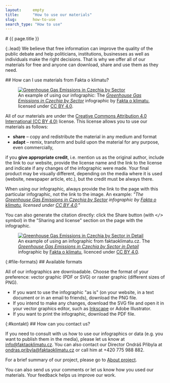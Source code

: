 ```yaml
---
layout:     empty
title:      "How to use our materials"
slug:       how-to-use
search_type: "How to use"
---
```

<div class="section">
<div class="container" markdown="1">
# {{ page.title }}

{:.lead}
We believe that free information can improve the quality of the public debate and help politicians, institutions, businesses as well as individuals make the right decisions. That is why we offer all of our materials for free and anyone can download, share and use them as they need.
</div>
</div>

<div class="section">
<div class="container clearfix" markdown="1">
## How can I use materials from Fakta o klimatu?

<figure class="d-none d-md-block float-right w-50 ml-4">
<a href="/infographics/emissions-czechia"><img src="/assets/generated/emissions-czechia_600.png" class="rounded w-100" alt="Greenhouse Gas Emissions in Czechia by Sector" /></a>
<figcaption class="pt-2">An example of using our infographic: The <em><a href="/infographics/emissions-czechia">Greenhouse Gas Emissions in Czechia by Sector</a></em> infographic by <a href="/">Fakta o klimatu</a>, licensed under <a href="https://creativecommons.org/licenses/by/4.0/deed">CC BY 4.0</a>.</figcaption>
</figure>

All of our materials are under the [Creative Commons Attribution 4.0 International (CC BY 4.0)](https://creativecommons.org/licenses/by/4.0/deed) license. This license allows you to use our materials as follows:

* **share** – copy and redistribute the material in any medium and format
* **adapt** – remix, transform and build upon the material for any purpose, even commercially,

if you **give appropriate credit**, i.e. mention us as the original author, include the link to our website, provide the license name and the link to the license and indicate if any changes of the infographic were made. Your final product may be visually different, depending on the media where it is used (website, newspaper article, etc.), but the credit must be always there.

When using our infographic, always provide the link to the page with this particular infographic, not the link to the image. An example: _"The [Greenhouse Gas Emissions in Czechia by Sector](/infographics/emissions-czechia) infographic by [Fakta o klimatu](/), licensed under [CC BY 4.0](https://creativecommons.org/licenses/by/4.0/deed)."_ 

You can also generate the citation directly: click the Share button (with <tt>&lt;/&gt;</tt> symbol) in the "Sharing and license" section on the page with the infographic.

<figure class="d-md-none w-100 mt-2">
<a href="/infographics/emissions-czechia"><img src="/assets/generated/emissions-czechia_600.png" class="rounded w-100" alt="Greenhouse Gas Emissions in Czechia by Sector in Detail" /></a>
<figcaption class="pt-2">An example of using an infographic from faktaoklimatu.cz. The <em><a href="/infographics/emissions-czechia">Greenhouse Gas Emissions in Czechia by Sector in Detail</a></em> infographic by <a href="/">Fakta o klimatu</a>, licenced under <a href="https://creativecommons.org/licenses/by/4.0/deed">CC BY 4.0</a>.</figcaption>
</figure>

</div>
</div>

<div class="section">
<div class="container" markdown="1">
{:#file-formats}
## Available formats

All of our infographics are downloadable. Choose the format of your preference: vector graphic (PDF or SVG) or raster graphic (different sizes of PNG).

* If you want to use the infographic "as is" (on your website, in a text document or in an email to friends), download the PNG file.
* If you intend to make any changes, download the SVG file and open it in your vector graphics editor, such as [Inkscape](https://inkscape.org/) or Adobe Illustrator.
* If you want to print the infographic, download the PDF file.
</div>
</div>

<div class="section">
<div class="container" markdown="1">
{:#kontakt} 
## How can you contact us?

If you need to consult with us how to use our infographics or data (e.g. you want to publish them in the media), please let us know at [info@faktaoklimatu.cz](mailto:info@faktaoklimatu.cz). You can also contact our Director Ondráš Přibyla at [ondras.pribyla@faktaoklimatu.cz](mailto:ondras.pribyla@faktaoklimatu.cz) or call him at +420 775 988 882.

For a brief summary of our project, please go to [About project](/#about).

You can also send us your comments or let us know how you used our materials. Your feedback helps us improve our work.
</div>
</div>
